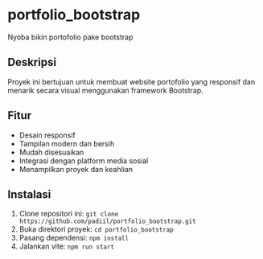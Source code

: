 # portfolio_bootstrap

Nyoba bikin portofolio pake bootstrap

## Deskripsi

Proyek ini bertujuan untuk membuat website portofolio yang responsif dan menarik secara visual menggunakan framework Bootstrap.

## Fitur

- Desain responsif
- Tampilan modern dan bersih
- Mudah disesuaikan
- Integrasi dengan platform media sosial
- Menampilkan proyek dan keahlian

## Instalasi

1. Clone repositori ini: `git clone https://github.com/padiil/portfolio_bootstrap.git`
2. Buka direktori proyek: `cd portfolio_bootstrap`
3. Pasang dependensi: `npm install`
4. Jalankan vite: `npm run start`


